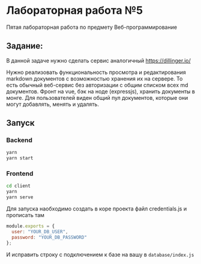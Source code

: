 # Лабораторная работа №5
Пятая лабораторная работа по предмету Веб-программирование

## Задание:
В данной задаче нужно сделать сервис аналогичный https://dillinger.io/

Нужно реализовать функциональность просмотра и редактирования markdown документов с возможностью хранения их на сервере. То есть обычный веб-сервис без авторизации с общим списком всех md документов. Фронт на vue, бэк на ноде (expressjs), хранить документы в монге. Для пользователей виден общий пул документов, которые они могут добавлять, менять и удалять.

## Запуск

### Backend
```sh
yarn
yarn start
```

### Frontend
```sh
cd client
yarn
yarn serve
```
Для запуска наобходимо создать в коре проекта файл credentials.js и прописать там 
```js
module.exports = {
  user: "YOUR_DB_USER",
  password: "YOUR_DB_PASSWORD"
};
```
И исправить строку с подключением к базе на вашу в ```database/index.js```
